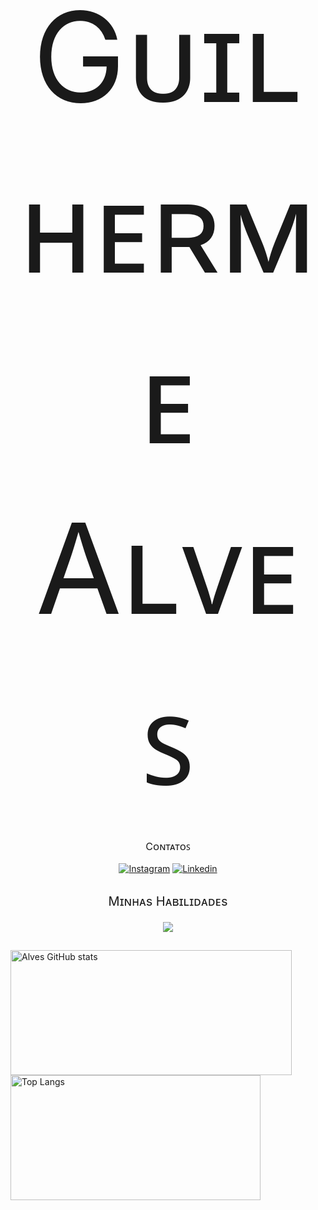 

<div align="center" style="text-align:center">
    <p style="font-size:200px; margin-bottom:5px">Gᴜɪʟʜᴇʀᴍᴇ Aʟᴠᴇꜱ</p>
</div>

##
<div align="center" style="text-align:center;" >
<p style="font-size:16px">​Cᴏɴᴛᴀᴛᴏꜱ<p>

[![Instagram](https://img.shields.io/badge/Instagram-E4405F?style=for-the-badge&logo=instagram&logoColor=white)](https://www.instagram.com/guialv7s/) 
[![Linkedin](https://img.shields.io/badge/LinkedIn-0077B5?style=for-the-badge&logo=linkedin&logoColor=white)](www.linkedin.com/in/guilherme-alves-lima-801693281)
</div>

##

<div align="center" style="margin-top:25px">
    <p style="font-size:20px">Mɪɴʜᴀs Hᴀʙɪʟɪᴅᴀᴅᴇs</p>
    <a href="https://skillicons.dev">
        <img src="https://skillicons.dev/icons?i=html,css"/>
    </a>
</div>

## 

<!-- Estatísticas do git -->
<div>
  <img src="https://github-readme-stats.vercel.app/api?username=DevsAlves&show_icons=true&theme=tokyonight" alt="Alves GitHub stats" style="width: 450px; height:200px">
  <img src="https://github-readme-stats.vercel.app/api/top-langs/?username=DevsAlves&layout=compact&theme=dark" alt="Top Langs" style="width: 400px; height:200px">
</div>
